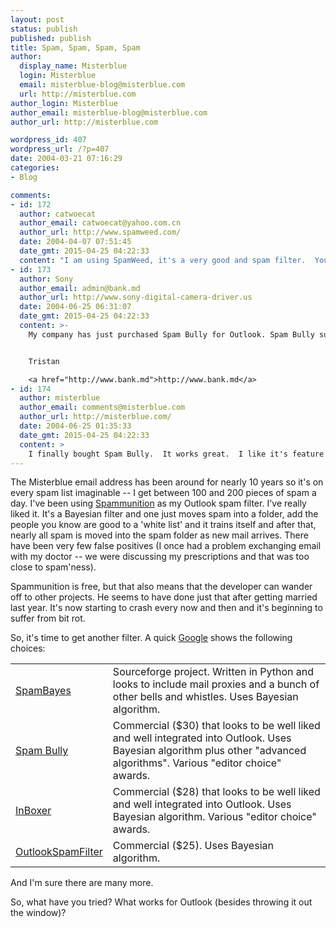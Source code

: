 ```yaml
---
layout: post
status: publish
published: publish
title: Spam, Spam, Spam, Spam
author:
  display_name: Misterblue
  login: Misterblue
  email: misterblue-blog@misterblue.com
  url: http://misterblue.com
author_login: Misterblue
author_email: misterblue-blog@misterblue.com
author_url: http://misterblue.com

wordpress_id: 407
wordpress_url: /?p=407
date: 2004-03-21 07:16:29
categories:
- Blog

comments:
- id: 172
  author: catwoecat
  author_email: catwoecat@yahoo.com.cn
  author_url: http://www.spamweed.com/
  date: 2004-04-07 07:51:45
  date_gmt: 2015-04-25 04:22:33
  content: "I am using SpamWeed, it's a very good and spam filter.  You can have a try. \n\n<a href=\"http://www.spamweed.com/\">http://www.spamweed.com/</a>"
- id: 173
  author: Sony
  author_email: admin@bank.md
  author_url: http://www.sony-digital-camera-driver.us
  date: 2004-06-25 06:31:07
  date_gmt: 2015-04-25 04:22:33
  content: >-
    My company has just purchased Spam Bully for Outlook. Spam Bully support Exchange accounts, that is very good for us. And I have to say it is an absolutely excellent product. I tried and tested a few products before recommending SpamBully. It was by far the best - a brilliant piece of anti-spam software.


    Tristan

    <a href="http://www.bank.md">http://www.bank.md</a>
- id: 174
  author: misterblue
  author_email: comments@misterblue.com
  author_url: http://misterblue.com/
  date: 2004-06-25 01:35:33
  date_gmt: 2015-04-25 04:22:33
  content: >
    I finally bought Spam Bully.  It works great.  I like it's feature of analyzing one's inbox as well as spam to automatically generate the white list as well as the black list.  My spam problem is to a managable level.
---
```

<p>
    The Misterblue email address has been around for nearly
    10 years so it's on every spam list imaginable -- I get
    between 100 and 200 pieces of spam a day.
    I've been using
    <a href="http://www.upserve.com/spammunition/">Spammunition</a>
    as my Outlook spam filter.
    I've really liked it.
    It's a Bayesian filter and one just moves spam into a folder,
    add the people you know are good to a 'white list'
    and it trains itself and after that, nearly all spam is
    moved into the spam folder as new mail arrives.
    There have been very few false positives (I once had a
    problem exchanging email with my doctor -- we were discussing
    my prescriptions and that was too close to spam'ness).
</p>
<p>
    Spammunition is free, but that also means that the developer
    can wander off to other projects.
    He seems to have done just that after getting married last
    year.
    It's now starting to crash every now and then and it's
    beginning to suffer from bit rot.
</p>
<p>
    So, it's time to get another filter.  A quick
    <a href="http://www.google.com/search?q=spam+bayesian+outlook">Google</a>
    shows the following choices:
</p>
<table>
    <tr>
        <td>
            <a href="http://spambayes.sourceforge.net/">SpamBayes</a>
        </td>
        <td>
            Sourceforge
            project.
            Written in Python and looks to include mail proxies
            and a bunch of other bells and whistles.
            Uses Bayesian algorithm.
        </td>
    </tr>
    <tr>
        <td>
            <a href="http://www.spambully.com/">Spam Bully</a>
        </td>
        <td>
            Commercial ($30) that looks to be well liked and
            well integrated into Outlook.
            Uses Bayesian algorithm plus other "advanced algorithms".
            Various "editor choice" awards.
        </td>
    </tr>
    <tr>
        <td>
            <a href="http://www.inboxer.com/">InBoxer</a>
        </td>
        <td>
            Commercial ($28) that looks to be well liked and
            well integrated into Outlook.
            Uses Bayesian algorithm.
            Various "editor choice" awards.
        </td>
    </tr>
    <tr>
        <td>
            <a href="http://www.outlook-spam-filter.com/">OutlookSpamFilter</a>
        </td>
        <td>
            Commercial ($25).
            Uses Bayesian algorithm.
        </td>
    </tr>
</table>
<p>
    And I'm sure there are many more.
</p>
<p>
    So, what have you tried?
    What works for Outlook (besides throwing it out the window)?
</p>
